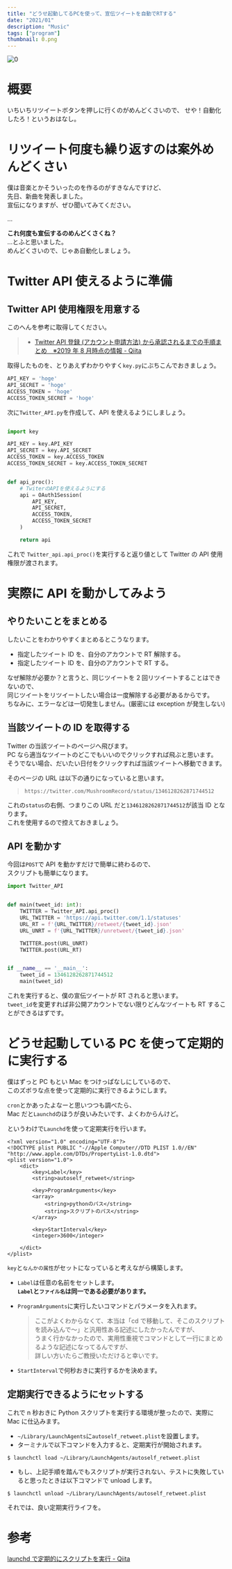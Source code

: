 ```yaml
---
title: "どうせ起動してるPCを使って、宣伝ツイートを自動でRTする"
date: "2021/01"
description: "Music"
tags: ["program"]
thumbnail: 0.png
---
```


![0](0.png)

# 概要

いちいちリツイートボタンを押しに行くのがめんどくさいので、
せや！自動化したろ！というおはなし。

# リツイート何度も繰り返すのは案外めんどくさい

僕は音楽とかそういったのを作るのがすきなんですけど、  
先日、新曲を発表しました。  
宣伝になりますが、ぜひ聞いてみてください。

<!-- <iframe width="1280" height="720" src="https://www.youtube.com/embed/KFBYnI13tKk" frameborder="0" allow="accelerometer; autoplay; clipboard-write; encrypted-media; gyroscope; picture-in-picture" allowfullscreen></iframe> -->

…

**これ何度も宣伝するのめんどくさくね？**  
…とふと思いました。  
めんどくさいので、じゃあ自動化しましょう。

# Twitter API 使えるように準備

## Twitter API 使用権限を用意する

このへんを参考に取得してください。

> - [Twitter API 登録 \(アカウント申請方法\) から承認されるまでの手順まとめ　※2019 年 8 月時点の情報 \- Qiita](https://qiita.com/kngsym2018/items/2524d21455aac111cdee)

取得したものを、とりあえずわかりやすく`key.py`にぶちこんでおきましょう。

```python:title=key.py
API_KEY = 'hoge'
API_SECRET = 'hoge'
ACCESS_TOKEN = 'hoge'
ACCESS_TOKEN_SECRET = 'hoge'
```

次に`Twitter_API.py`を作成して、API を使えるようにしましょう。

```python:title=Twitter_api.py

import key

API_KEY = key.API_KEY
API_SECRET = key.API_SECRET
ACCESS_TOKEN = key.ACCESS_TOKEN
ACCESS_TOKEN_SECRET = key.ACCESS_TOKEN_SECRET


def api_proc():
    # TwiterのAPIを使えるようにする
    api = OAuth1Session(
        API_KEY,
        API_SECRET,
        ACCESS_TOKEN,
        ACCESS_TOKEN_SECRET
    )

    return api
```

これで `Twitter_api.api_proc()`を実行すると返り値として Twitter の API 使用権限が渡されます。

# 実際に API を動かしてみよう

## やりたいことをまとめる

したいことをわかりやすくまとめるとこうなります。

- 指定したツイート ID を、自分のアカウントで RT 解除する。
- 指定したツイート ID を、自分のアカウントで RT する。

なぜ解除が必要か？と言うと、同じツイートを 2 回リツイートすることはできないので、  
同じツイートをリツイートしたい場合は一度解除する必要があるからです。  
ちなみに、エラーなどは一切発生しません。(厳密には exception が発生しない)

## 当該ツイートの ID を取得する

Twitter の当該ツイートのページへ飛びます。  
PC なら適当なツイートのどこでもいいのでクリックすれば飛ぶと思います。  
そうでない場合、だいたい日付をクリックすれば当該ツイートへ移動できます。

そのページの URL は以下の通りになっていると思います。

> `https://twitter.com/MushroomRecord/status/1346128262871744512`

これの`status`の右側、つまりこの URL だと`1346128262871744512`が該当 ID となります。  
これを使用するので控えておきましょう。

## API を動かす

今回は`POST`で API を動かすだけで簡単に終わるので、  
スクリプトも簡単になります。

```python:title=main.py
import Twitter_API


def main(tweet_id: int):
    TWITTER = Twitter_API.api_proc()
    URL_TWITTER = 'https://api.twitter.com/1.1/statuses'
    URL_RT = f'{URL_TWITTER}/retweet/{tweet_id}.json'
    URL_UNRT = f'{URL_TWITTER}/unretweet/{tweet_id}.json'

    TWITTER.post(URL_UNRT)
    TWITTER.post(URL_RT)


if __name__ == '__main__':
    tweet_id = 1346128262871744512
    main(tweet_id)

```

これを実行すると、僕の宣伝ツイートが RT されると思います。  
`tweet_id`を変更すれば非公開アカウントでない限りどんなツイートも RT することができるはずです。

# どうせ起動している PC を使って定期的に実行する

僕はずっと PC もとい Mac をつけっぱなしにしているので、  
このズボラな点を使って定期的に実行できるようにします。

`cron`とかあったよなーと思いつつも調べたら、  
Mac だと`Launchd`のほうが良いみたいです、よくわからんけど。

というわけで`Launchd`を使って定期実行を行います。

```xml:autoself_retweet.plist
<?xml version="1.0" encoding="UTF-8"?>
<!DOCTYPE plist PUBLIC "-//Apple Computer//DTD PLIST 1.0//EN" "http://www.apple.com/DTDs/PropertyList-1.0.dtd">
<plist version="1.0">
    <dict>
        <key>Label</key>
        <string>autoself_retweet</string>

        <key>ProgramArguments</key>
        <array>
            <string>pythonのパス</string>
            <string>スクリプトのパス</string>
        </array>

        <key>StartInterval</key>
        <integer>3600</integer>

    </dict>
</plist>

```

`key`と`なんかの属性`がセットになっていると考えながら構築します。

- `Label`は任意の名前をセットします。  
  **`Label`と`ファイル名`は同一である必要があります。**

- `ProgramArguments`に実行したいコマンドとパラメータを入れます。

  > ここがよくわからなくて、本当は「cd で移動して、そこのスクリプトを読み込んで〜」と汎用性ある記述にしたかったんですが、  
  > うまく行かなかったので、実用性重視でコマンドとして一行にまとめるような記述になってるんですが、  
  > 詳しい方いたらご教授いただけると幸いです。

- `StartInterval`で何秒おきに実行するかを決めます。

## 定期実行できるようにセットする

これで n 秒おきに Python スクリプトを実行する環境が整ったので、実際に Mac に仕込みます。

- `~/Library/LaunchAgents`に`autoself_retweet.plist`を設置します。
- ターミナルで以下コマンドを入力すると、定期実行が開始されます。

```zsh:Terminal
$ launchctl load ~/Library/LaunchAgents/autoself_retweet.plist
```

- もし、上記手順を踏んでもスクリプトが実行されない、テストに失敗していると思ったときは以下コマンドで unload します。

```zsh:Terminal
$ launchctl unload ~/Library/LaunchAgents/autoself_retweet.plist
```

それでは、良い定期実行ライフを。

# 参考

[launchd で定期的にスクリプトを実行 \- Qiita](https://qiita.com/rsahara/items/7d37a4cb6c73329d4683)
